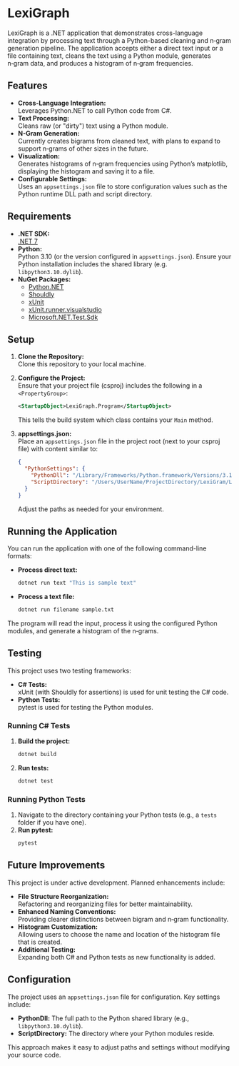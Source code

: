 # LexiGraph

LexiGraph is a .NET application that demonstrates cross-language integration by processing text through a Python-based cleaning and n‑gram generation pipeline. The application accepts either a direct text input or a file containing text, cleans the text using a Python module, generates n‑gram data, and produces a histogram of n‑gram frequencies.

## Features

- **Cross-Language Integration:**  
  Leverages Python.NET to call Python code from C#.
- **Text Processing:**  
  Cleans raw (or "dirty") text using a Python module.
- **N-Gram Generation:**  
  Currently creates bigrams from cleaned text, with plans to expand to support n‑grams of other sizes in the future.
- **Visualization:**  
  Generates histograms of n‑gram frequencies using Python’s matplotlib, displaying the histogram and saving it to a file.
- **Configurable Settings:**  
  Uses an `appsettings.json` file to store configuration values such as the Python runtime DLL path and script directory.

## Requirements

- **.NET SDK:**  
  [.NET 7](https://dotnet.microsoft.com/)
- **Python:**  
  Python 3.10 (or the version configured in `appsettings.json`). Ensure your Python installation includes the shared library (e.g. `libpython3.10.dylib`).
- **NuGet Packages:**  
  - [Python.NET](https://www.nuget.org/packages/Python.Runtime)
  - [Shouldly](https://www.nuget.org/packages/Shouldly)
  - [xUnit](https://www.nuget.org/packages/xunit)
  - [xUnit.runner.visualstudio](https://www.nuget.org/packages/xunit.runner.visualstudio)
  - [Microsoft.NET.Test.Sdk](https://www.nuget.org/packages/Microsoft.NET.Test.Sdk)

## Setup

1. **Clone the Repository:**  
   Clone this repository to your local machine.

2. **Configure the Project:**  
   Ensure that your project file (csproj) includes the following in a `<PropertyGroup>`:
   ```xml
   <StartupObject>LexiGraph.Program</StartupObject>
   ```
   This tells the build system which class contains your `Main` method.

3. **appsettings.json:**  
   Place an `appsettings.json` file in the project root (next to your csproj file) with content similar to:
   ```json
   {
     "PythonSettings": {
       "PythonDll": "/Library/Frameworks/Python.framework/Versions/3.10/lib/libpython3.10.dylib",
       "ScriptDirectory": "/Users/UserName/ProjectDirectory/LexiGram/LexiGram/src/" 
     }
   }
   ```
   Adjust the paths as needed for your environment.

## Running the Application

You can run the application with one of the following command-line formats:

- **Process direct text:**  
  ```bash
  dotnet run text "This is sample text"
  ```
- **Process a text file:**  
  ```bash
  dotnet run filename sample.txt
  ```

The program will read the input, process it using the configured Python modules, and generate a histogram of the n‑grams.

## Testing

This project uses two testing frameworks:

- **C# Tests:**  
  xUnit (with Shouldly for assertions) is used for unit testing the C# code.
- **Python Tests:**  
  pytest is used for testing the Python modules.

### Running C# Tests

1. **Build the project:**
   ```bash
   dotnet build
   ```
2. **Run tests:**
   ```bash
   dotnet test
   ```

### Running Python Tests

1. Navigate to the directory containing your Python tests (e.g., a `tests` folder if you have one).
2. **Run pytest:**
   ```bash
   pytest
   ```

## Future Improvements

This project is under active development. Planned enhancements include:
- **File Structure Reorganization:**  
  Refactoring and reorganizing files for better maintainability.
- **Enhanced Naming Conventions:**  
  Providing clearer distinctions between bigram and n‑gram functionality.
- **Histogram Customization:**  
  Allowing users to choose the name and location of the histogram file that is created.
- **Additional Testing:**  
  Expanding both C# and Python tests as new functionality is added.

## Configuration

The project uses an `appsettings.json` file for configuration. Key settings include:

- **PythonDll:** The full path to the Python shared library (e.g., `libpython3.10.dylib`).
- **ScriptDirectory:** The directory where your Python modules reside.

This approach makes it easy to adjust paths and settings without modifying your source code.

